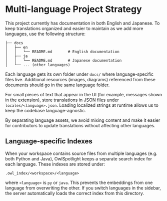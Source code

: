 # Multi-language Project Strategy

This project currently has documentation in both English and Japanese. To keep translations organized and easier to maintain as we add more languages, use the following structure:

```
├── docs
│   ├── en
│   │   └── README.md       # English documentation
│   ├── ja
│   │   └── README.md       # Japanese documentation
│   └── ... (other languages)
```

Each language gets its own folder under `docs/` where language-specific files live. Additional resources (images, diagrams) referenced from these documents should go in the same language folder.

For small pieces of text that appear in the UI (for example, messages shown in the extension), store translations in JSON files under `locales/<language>.json`. Loading localized strings at runtime allows us to keep the codebase language-agnostic.

By separating language assets, we avoid mixing content and make it easier for contributors to update translations without affecting other languages.

## Language-specific Indexes

When your workspace contains source files from multiple languages (e.g. both Python and Java), OwlSpotlight keeps a separate search index for each language. These indexes are stored under:

```
.owl_index/<workspace>/<language>
```

where `<language>` is `py` or `java`. This prevents the embeddings from one language from overwriting the other. If you switch languages in the sidebar, the server automatically loads the correct index from this directory.
